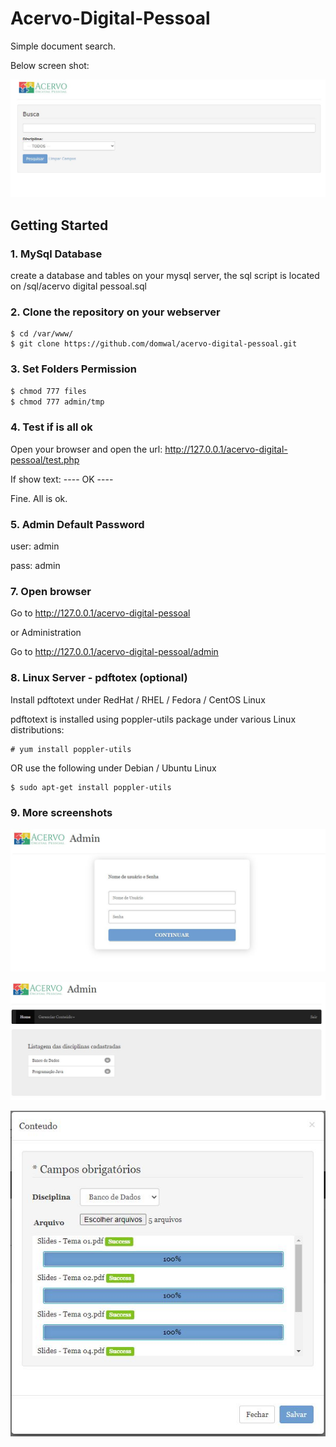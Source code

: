 # Acervo-Digital-Pessoal
Simple document search.

Below screen shot:

![Public Screen](./docs/screen-front.jpg)

## Getting Started

### 1. MySql Database

create a database and tables on your mysql server, the sql script is located on /sql/acervo digital pessoal.sql

### 2. Clone the repository on your webserver

```
$ cd /var/www/
$ git clone https://github.com/domwal/acervo-digital-pessoal.git
```

### 3. Set Folders Permission

```bash
$ chmod 777 files
$ chmod 777 admin/tmp
```

### 4. Test if is all ok

Open your browser and open the url: http://127.0.0.1/acervo-digital-pessoal/test.php

If show text: ---- OK ----

Fine. All is ok.

### 5. Admin Default Password

user: admin

pass: admin

### 7. Open browser

Go to <http://127.0.0.1/acervo-digital-pessoal>

or Administration

Go to <http://127.0.0.1/acervo-digital-pessoal/admin>

### 8. Linux Server - pdftotex (optional)

Install pdftotext under RedHat / RHEL / Fedora / CentOS Linux

pdftotext is installed using poppler-utils package under various Linux distributions:
```
# yum install poppler-utils
```

OR use the following under Debian / Ubuntu Linux
```
$ sudo apt-get install poppler-utils
```

### 9. More screenshots

![Admin Login Screen](./docs/screen-admin-login.jpg)

![Admin Screen](./docs/screen-admin.jpg)

![Admin Uploading Files](./docs/screen-add-pdf-files.jpg)
